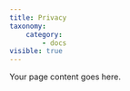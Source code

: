 ```yaml
---
title: Privacy
taxonomy:
    category:
        - docs
visible: true
---
```


Your page content goes here.